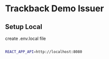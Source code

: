 # Trackback Demo Issuer

## Setup Local

create .env.local file

```bash

REACT_APP_API=http://localhost:8080

```
